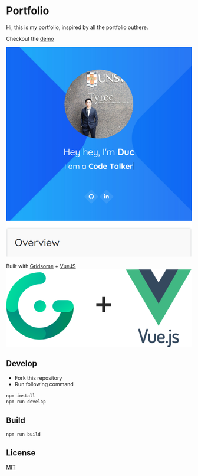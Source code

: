 # Portfolio
Hi, this is my portfolio, inspired by all the portfolio outhere.


Checkout the [demo](https://duc-portfolio.herokuapp.com/)

![Portfolio site](/docs/images/Screenshot.PNG)

Built with [Gridsome](https://gridsome.org/) + [VueJS](https://vuejs.org/)
![Gridsome + Vue](/docs/images/gridsome_vue.png)

## Develop
- Fork this repository
- Run following command
```bash
npm install
npm run develop
```

## Build

```bash
npm run build
```

## License
[MIT](https://opensource.org/licenses/MIT)
